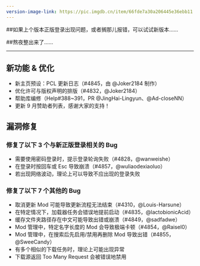 ```yaml
---
version-image-link: https://pic.imgdb.cn/item/66fde7a30a206445e36ebb11.png
---
```


##如果上个版本正版登录出现问题，或者搁那儿报错，可以试试新版本……

##熬夜整出来了…… 

***

## 新功能 & 优化
* 新主页预设：PCL 更新日志（#4845，由 @Joker2184 制作）
* 优化许可与版权声明的排版（#4832，@Joker2184）
* 帮助库编修（Help#388~391，PR @JingHai-Lingyun、@Ad-closeNN）
* 更新 9 月赞助者列表，感谢大家的支持！



## 漏洞修复
 

 
### 修复了以下 3 个与新正版登录相关的 Bug
 
  * 需要使用密码登录时，提示登录轮询失败（#4828，@wanweishe）
  * 在登录时按回车或 Esc 导致崩溃（#4857，@wuliaodexiaoluo）
  * 若出现网络波动，理论上可以导致不应出现的登录失败
 


### 修复了以下 7 个其他的 Bug

  * 取消更新 Mod 可能导致更新流程无法结束（#4310，@Louis-Harsune）
  * 在特定情况下，加载器任务会错误地提前启动（#4835，@lactobionicAcid）
  * 缓存文件夹路径存在中文可能导致出错或崩溃（#4849，@sadfadwe）
  * Mod 管理中，特定名字长度的 Mod 会导致极端卡顿（#4854，@Raisel0）
  * Mod 管理中，在搜索后先启用/禁用再删除 Mod 导致出错（#4855，@SweeCandy）
  * 有多个相似的下载任务时，理论上可能出现异常
  * 下载源返回 Too Many Request 会被错误地禁用

